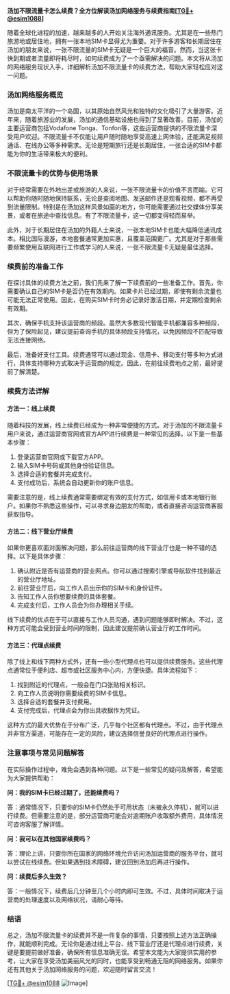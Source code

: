 **汤加不限流量卡怎么续费？全方位解读汤加网络服务与续费指南[[TG💪+ @esim1088](https://t.me/s/esim1088)]**

随着全球化进程的加速，越来越多的人开始关注海外通讯服务。尤其是在一些热门旅游地或居住地，拥有一张本地SIM卡显得尤为重要。对于许多游客和长期居住在汤加的朋友来说，一张不限流量的SIM卡无疑是一个巨大的福音。然而，当这张卡快到期或者流量即将耗尽时，如何续费成为了一个亟需解决的问题。本文将从汤加的网络服务现状入手，详细解析汤加不限流量卡的续费方法，帮助大家轻松应对这一问题。

### 汤加网络服务概览

汤加是南太平洋的一个岛国，以其原始自然风光和独特的文化吸引了大量游客。近年来，随着旅游业的发展，汤加的通信基础设施也得到了显著改善。目前，汤加的主要运营商包括Vodafone Tonga、Tonfon等，这些运营商提供的不限流量卡深受用户欢迎。不限流量卡不仅能让用户随时随地享受高速上网体验，还能满足视频通话、在线办公等多种需求。无论是短期旅行还是长期居住，一张合适的SIM卡都能为你的生活带来极大的便利。

### 不限流量卡的优势与使用场景

对于经常需要在外地出差或旅游的人来说，一张不限流量卡的价值不言而喻。它可以帮助你随时随地保持联系，无论是查阅地图、发送邮件还是观看视频，都不再受到流量限制。特别是在汤加这样风景如画的地方，你可能需要通过社交媒体分享美景，或者在旅途中查找信息。有了不限流量卡，这一切都变得轻而易举。

此外，对于长期居住在汤加的外籍人士来说，一张本地SIM卡也能大幅降低通讯成本。相比国际漫游，本地套餐通常更加实惠，且覆盖范围更广。尤其是对于那些需要频繁使用互联网进行工作或学习的人来说，一张不限流量卡无疑是最佳选择。

### 续费前的准备工作

在探讨具体的续费方法之前，我们先来了解一下续费前的一些准备工作。首先，你需要确认自己的SIM卡是否仍在有效期内。如果卡片已经过期，即使有剩余流量也可能无法正常使用。因此，在购买SIM卡时务必记录好激活日期，并定期检查剩余有效期。

其次，确保手机支持该运营商的频段。虽然大多数现代智能手机都兼容多种频段，但为了保险起见，建议提前查询手机的具体频段支持情况，以免因频段不匹配导致无法连接网络。

最后，准备好支付工具。续费通常可以通过现金、信用卡、移动支付等多种方式进行，具体支持哪种方式取决于运营商的规定。因此，在前往续费地点之前，最好提前了解清楚。

### 续费方法详解

#### 方法一：线上续费

随着科技的发展，线上续费已经成为一种非常便捷的方式。对于汤加的不限流量卡用户来说，通过运营商官网或官方APP进行续费是一种常见的选择。以下是一些基本步骤：

1. 登录运营商官网或下载官方APP。
2. 输入SIM卡号码或其他身份验证信息。
3. 选择合适的套餐并完成支付。
4. 支付成功后，系统会自动更新你的账户信息。

需要注意的是，线上续费通常需要绑定有效的支付方式，如信用卡或本地银行账户。如果你不熟悉这些操作，可以寻求身边朋友的帮助，或者直接咨询运营商客服获取指导。

#### 方法二：线下营业厅续费

如果你更喜欢面对面解决问题，那么前往运营商的线下营业厅也是一种不错的选择。以下是具体步骤：

1. 确认附近是否有运营商的营业网点。你可以通过搜索引擎或导航软件找到最近的营业厅地址。
2. 前往营业厅后，向工作人员出示你的SIM卡和身份证件。
3. 告知工作人员你想要续费的具体套餐。
4. 完成支付后，工作人员会为你办理相关手续。

线下续费的优点在于可以直接与工作人员沟通，遇到问题能够即时解决。不过，这种方式可能会受到营业时间的限制，因此建议提前确认营业厅的工作时间。

#### 方法三：代理点续费

除了线上和线下两种方式外，还有一些小型代理点也可以提供续费服务。这些代理点通常位于便利店、超市或社区服务中心内，方便快捷。具体流程如下：

1. 找到附近的代理点，一般会在门口张贴相关标识。
2. 向工作人员说明你需要续费的SIM卡信息。
3. 选择合适的套餐并支付费用。
4. 支付完成后，代理点会为你出具收据作为凭证。

这种方式的最大优势在于分布广泛，几乎每个社区都有代理点。不过，由于代理点并非官方渠道，可能存在一定的风险，建议选择信誉良好的代理点进行操作。

### 注意事项与常见问题解答

在实际操作过程中，难免会遇到各种问题。以下是一些常见的疑问及解答，希望能为大家提供帮助：

**问：我的SIM卡已经过期了，还能续费吗？**

答：通常情况下，只要你的SIM卡仍然处于可用状态（未被永久停机），就可以进行续费。但需要注意的是，部分运营商可能会对逾期账户收取额外费用，具体情况可咨询客服了解详情。

**问：我可以在其他国家续费吗？**

答：理论上讲，只要你所在国家的网络环境允许访问汤加运营商的服务平台，就可以尝试在线续费。但如果遇到技术障碍，建议回到汤加后再进行操作。

**问：续费后多久生效？**

答：一般情况下，续费后几分钟至几个小时内即可生效。不过，具体时间取决于运营商的处理速度以及网络状况，请耐心等待。

### 结语

总之，汤加不限流量卡的续费并不是一件复杂的事情，只要按照上述方法正确操作，就能顺利完成。无论你是通过线上平台、线下营业厅还是代理点进行续费，关键是要提前做好准备，确保所有信息准确无误。希望本文能为大家提供实用的参考，让大家在享受汤加美丽风光的同时，也能享受到畅通无阻的网络服务。如果你还有其他关于汤加网络服务的问题，欢迎随时留言交流！

[[TG💪+ @esim1088](https://t.me/s/esim1088) ![Image](https://i.postimg.cc/4NQfJmqS/Snipaste-2025-05-13-00-14-12.png)]